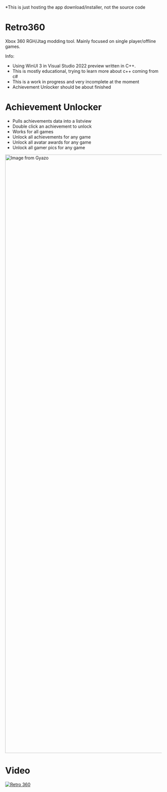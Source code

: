 *This is just hosting the app download/installer, not the source code

# Retro360
Xbox 360 RGH/Jtag modding tool. Mainly focused on single player/offline games. 

Info:
* Using WinUI 3 in Visual Studio 2022 preview written in C++.
* This is mostly educational, trying to learn more about c++ coming from c#
* This is a work in progress and very incomplete at the moment
* Achievement Unlocker should be about finished 

# Achievement Unlocker 
* Pulls achievements data into a listview
* Double click an achievement to unlock
* Works for all games
* Unlock all achievements for any game
* Unlock all avatar awards for any game
* Unlock all gamer pics for any game


<a href="https://gyazo.com/03e4c17279e262f0e4600a48f89919b4"><img src="https://i.gyazo.com/03e4c17279e262f0e4600a48f89919b4.png" alt="Image from Gyazo" width="1919"/></a>

# Video

[![Retro 360](https://img.youtube.com/vi/W4pdY1aA7O0/0.jpg)](https://m.youtube.com/watch?v=W4pdY1aA7O0 "Retro 360")
